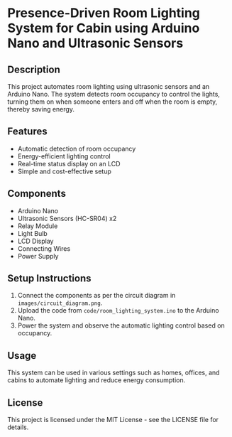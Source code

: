 # Presence-Driven Room Lighting System for Cabin using Arduino Nano and Ultrasonic Sensors

## Description
This project automates room lighting using ultrasonic sensors and an Arduino Nano. The system detects room occupancy to control the lights, turning them on when someone enters and off when the room is empty, thereby saving energy.

## Features
- Automatic detection of room occupancy
- Energy-efficient lighting control
- Real-time status display on an LCD
- Simple and cost-effective setup

## Components
- Arduino Nano
- Ultrasonic Sensors (HC-SR04) x2
- Relay Module
- Light Bulb
- LCD Display
- Connecting Wires
- Power Supply

## Setup Instructions
1. Connect the components as per the circuit diagram in `images/circuit_diagram.png`.
2. Upload the code from `code/room_lighting_system.ino` to the Arduino Nano.
3. Power the system and observe the automatic lighting control based on occupancy.

## Usage
This system can be used in various settings such as homes, offices, and cabins to automate lighting and reduce energy consumption.

## License
This project is licensed under the MIT License - see the LICENSE file for details.
